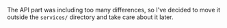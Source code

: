 The API part was including too many differences, so I've decided to move it outside the `services/` directory
and take care about it later.
